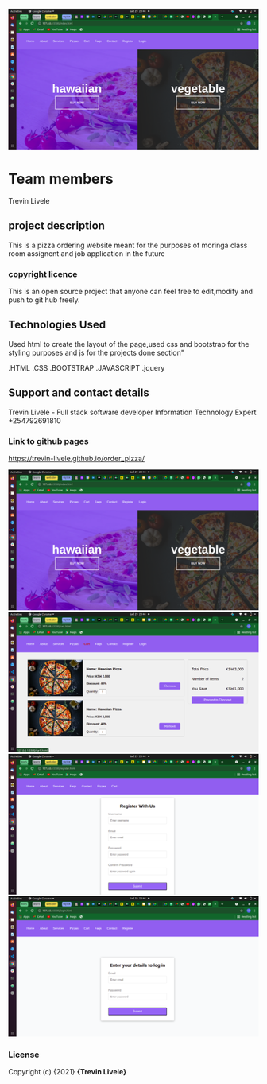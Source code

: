![alt text](/img/screenshots/Screenshot1.png)

# Team members
Trevin Livele

## project description
This is a pizza ordering website meant for the purposes of moringa class room assignent 
and job application in the future

### copyright licence

This is an open source project that anyone can feel free to edit,modify and push to git hub freely.

## Technologies Used
Used html to create the layout of the page,used css and bootstrap for the styling purposes and js for the
projects done section"


.HTML
.CSS
.BOOTSTRAP
.JAVASCRIPT
.jquery


## Support and contact details
Trevin Livele - Full stack software developer
Information Technology Expert
+254792691810


### Link to github pages
https://trevin-livele.github.io/order_pizza/



![alt text](/img/screenshots/Screenshot1.png)
![alt text](/img/screenshots/Screenshot2.png)
![alt text](/img/screenshots/Screenshot3.png)
![alt text](/img/screenshots/Screenshot4.png)







### License
Copyright (c) {2021} **{Trevin Livele}**
  